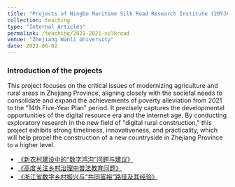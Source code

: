 ```yaml
---
title: "Projects of Ningbo Maritime Silk Road Research Institute (20YJA790079) 2020.5-2021.6"
collection: teaching
type: "Internal Articles"
permalink: /teaching/2021-2021-silkroad
venue: "Zhejiang Wanli University"
date: 2021-06-02
---
```

### Introduction of the projects
This project focuses on the critical issues of modernizing agriculture and rural areas in Zhejiang Province, aligning closely with the societal needs to consolidate and expand the achievements of poverty alleviation from 2021 to the "14th Five-Year Plan" period. It precisely captures the developmental opportunities of the digital resource era and the internet age. By conducting exploratory research in the new field of "digital rural construction," this project exhibits strong timeliness, innovativeness, and practicality, which will help propel the construction of a new countryside in Zhejiang Province to a higher level.

* [《新农村建设中的“数字鸿沟”问题与建议》](http://Elena6393.github.io/files/《改革要参》2021年4月30日（总第1679期）《新农村建设中的“数字鸿沟”问题与建议》.pdf)<br>
* [《高度关注乡村治理中普法教育问题》](http://Elena6393.github.io/files/《经济要参》2021年6月2日第22期（总第2484期）《高度关注乡村治理中普法教育问题》.pdf)<br>
* [《浙江省数字乡村振兴与“共同富裕”路径及其经验》](http://Elena6393.github.io/files/《经济要参》2021年第48期（总第2510期）《浙江省数字乡村振兴与“共同富裕”路径及其经验》.pdf)<br>
